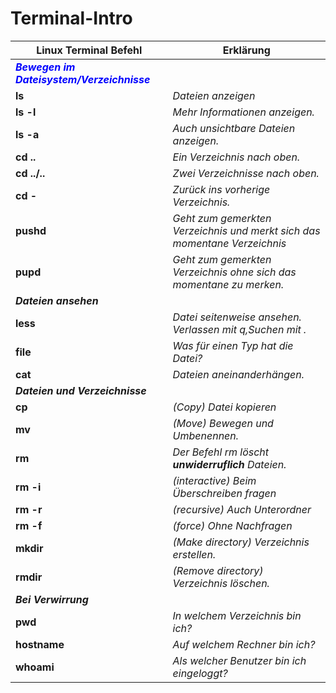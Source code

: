 # Terminal-Intro

|**Linux Terminal Befehl**|**Erklärung**|
|-------------------------|-------------|
|<span style="color:blue">**_Bewegen im Dateisystem/Verzeichnisse_**</span>| 
|**ls**                       |_Dateien anzeigen_| 
|**ls -l**                    |_Mehr Informationen anzeigen._| 
|**ls -a**                    |_Auch unsichtbare Dateien anzeigen._| 
|**cd ..**                    |_Ein Verzeichnis nach oben._| 
|**cd ../..**                 |_Zwei Verzeichnisse nach oben._| 
|**cd -**                     |_Zurück ins vorherige Verzeichnis._| 
|**pushd**                    |_Geht zum gemerkten Verzeichnis und merkt sich das momentane Verzeichnis_| 
|**pupd**                     |_Geht zum gemerkten Verzeichnis ohne sich das momentane zu merken._| 
|**_Dateien ansehen_**| 
|**less**                     |_Datei seitenweise ansehen. Verlassen mit q,Suchen mit \._| 
|**file**                     |_Was für einen Typ hat die Datei?_| 
|**cat**                      |_Dateien aneinanderhängen._| 
|**_Dateien und Verzeichnisse_**| 
|**cp <von> <nach>**          |_(Copy) Datei kopieren_| 
|**mv <von> <nach>**          |_(Move) Bewegen und Umbenennen._| 
|**rm**                       |_Der Befehl rm löscht **unwiderruflich** Dateien._| 
|**rm -i**                    |_(interactive) Beim Überschreiben fragen_| 
|**rm -r**                    |_(recursive) Auch Unterordner_| 
|**rm -f**                    |_(force) Ohne Nachfragen_| 
|**mkdir**                    |_(Make directory) Verzeichnis erstellen._| 
|**rmdir**                    |_(Remove directory) Verzeichnis löschen._| 
|**_Bei Verwirrung_**| 
|**pwd**                       |_In welchem Verzeichnis bin ich?_| 
|**hostname**                  |_Auf welchem Rechner bin ich?_| 
|**whoami**                    |_Als welcher Benutzer bin ich eingeloggt?_| 



